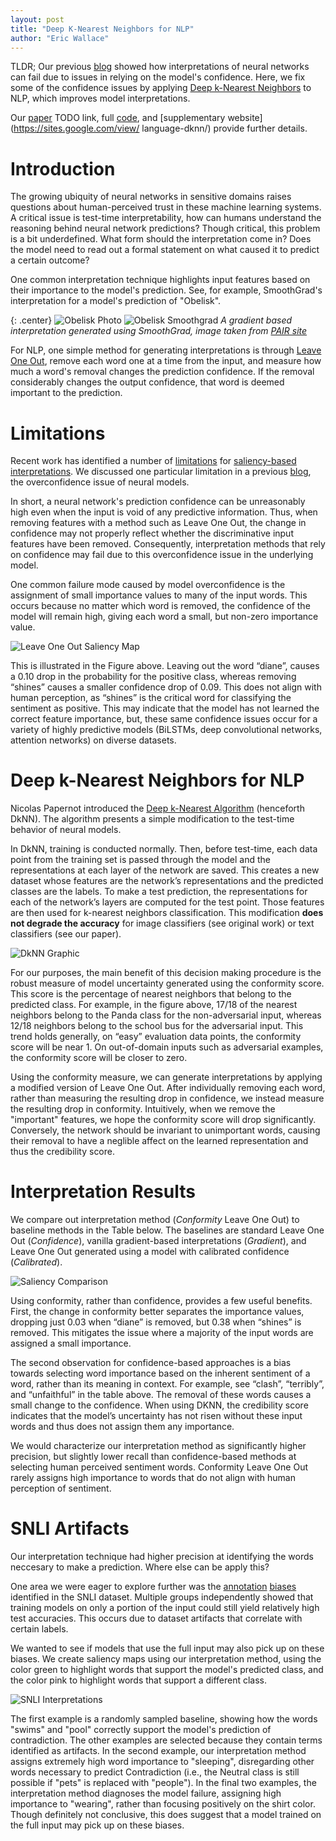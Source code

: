 ```yaml
---
layout: post
title: "Deep K-Nearest Neighbors for NLP"
author: "Eric Wallace"
---
```


TLDR; Our previous [blog](https://zerobatchsize.net/2018/08/08/rawr.html) showed how interpretations of neural networks can fail due to issues in relying on the model's confidence. Here, we fix some of the confidence issues by applying [Deep k-Nearest Neighbors](https://arxiv.org/abs/1803.04765) to NLP, which improves model interpretations. 

Our [paper](blah) TODO link, full [code](https://github.com/Eric-Wallace/deep-knn), and [supplementary website](https://sites.google.com/view/
language-dknn/) provide further details. 

# Introduction

The growing ubiquity of neural networks in sensitive domains raises questions about human-perceived trust in these
machine learning systems. A critical issue is test-time interpretability, how can humans understand the reasoning behind neural network predictions? Though critical, this problem is a bit underdefined. What form should the interpretation come in? Does the model need to read out a formal statement on what caused it to predict a certain outcome? 

One common interpretation technique highlights input features based on their importance to the model's prediction. See, for example, SmoothGrad's interpretation for a model's prediction of "Obelisk".    


{: .center}
![Obelisk Photo](/images/obelisk.png)
![Obelisk Smoothgrad](/images/obelisk_smoothgrad.png)
*A gradient based interpretation generated using SmoothGrad, image taken from [PAIR site](https://pair-code.github.io/saliency/)*

For NLP, one simple method for generating interpretations is through [Leave One Out](https://arxiv.org/abs/1612.08220), remove each word one at a time from the input, and measure how much a word's removal changes the prediction confidence. If the removal considerably changes the output confidence, that word is deemed important to the prediction.

# Limitations

Recent work has identified a number of [limitations](https://arxiv.org/abs/1710.10547) for [saliency-based](https://arxiv.org/abs/1711.00867) [interpretations](https://arxiv.org/abs/1804.07781). We discussed one particular limitation in a previous [blog](https://zerobatchsize.net/2018/08/08/rawr.html), the overconfidence issue of neural models.

In short, a neural network's prediction confidence can be unreasonably high even when the input is void of any predictive information. Thus, when removing features with a method such as Leave One Out, the change in confidence may not properly reflect whether the discriminative input features have been removed. Consequently, interpretation methods that rely on confidence may fail due to this overconfidence issue in the underlying model.

One common failure mode caused by model overconfidence is the assignment of small importance values to many of the input words. This occurs because no matter which word is removed, the confidence of the model will remain high, giving each word a small, but non-zero importance value. 

![Leave One Out Saliency Map](/images/soft_attribution.png)

This is illustrated in the Figure above. Leaving out the word “diane”, causes a 0.10 drop in the probability for the positive class, whereas removing “shines” causes a smaller confidence drop of 0.09. This does not align with human perception, as “shines” is the critical word for classifying the sentiment as positive. This may indicate that the model has not learned the correct feature importance, but, these same confidence issues occur for a variety of highly predictive models (BiLSTMs, deep convolutional networks, attention networks) on diverse datasets.

# Deep k-Nearest Neighbors for NLP

Nicolas Papernot introduced the [Deep k-Nearest Algorithm](https://arxiv.org/abs/1803.04765) (henceforth DkNN). The algorithm presents a simple modification to the test-time behavior of neural models. 

In DkNN, training is conducted normally. Then, before test-time, each data point from the training set is passed through the model and the representations at each layer of the network are saved. This creates a new dataset whose features are the network’s representations and the predicted classes are the labels. To make a test prediction, the representations for each of the network’s layers are computed for the test point. Those features are then
used for k-nearest neighbors classification. This modification **does not degrade the accuracy** for image classifiers (see original work) or text classifiers (see our paper).

![DkNN Graphic](/images/panda_bus.png)

For our purposes, the main benefit of this decision making procedure is the robust measure of model uncertainty generated using the conformity score. This score is the percentage of nearest neighbors that belong to the predicted
class. For example, in the figure above, 17/18 of the nearest neighbors belong to the Panda class for the non-adversarial input, whereas 12/18 neighbors belong to the school bus for the adversarial input. This trend holds generally, on “easy” evaluation data points, the conformity score will be near 1. On out-of-domain inputs such as adversarial examples, the conformity score will be closer to zero.

Using the conformity measure, we can generate interpretations by applying a modified version of Leave One Out. After individually removing each word, rather than measuring the resulting drop in confidence, we instead measure the resulting drop in conformity. Intuitively, when we remove the "important" features, we hope the conformity score will drop significantly. Conversely, the network should be invariant to unimportant words, causing their removal to have a neglible affect on the learned representation and thus the credibility score.

# Interpretation Results

We compare out interpretation method (*Conformity* Leave One Out) to baseline methods in the Table below. The baselines are standard Leave One Out (*Confidence*), vanilla gradient-based interpretations (*Gradient*), and Leave One Out generated using a model with calibrated confidence (*Calibrated*). 

![Saliency Comparison](/images/saliency.png)

Using conformity, rather than confidence, provides a few useful benefits. First, the change in conformity better separates the importance values, dropping just 0.03 when “diane” is removed, but 0.38 when “shines” is removed. This mitigates the issue where a majority of the input words are assigned a small importance.

The second observation for confidence-based approaches is a bias towards selecting word importance based on the inherent sentiment of a word, rather than its meaning in context. For example, see “clash”, “terribly”, and “unfaithful” in the table above. The removal of these words causes a small change to the confidence. When using DKNN, the credibility
score indicates that the model’s uncertainty has not risen without these input words and thus
does not assign them any importance.

We would characterize our interpretation method as significantly higher precision, but slightly lower recall than confidence-based methods at selecting human perceived sentiment words. Conformity Leave One Out rarely assigns high importance to words that do not align with human perception of sentiment. 

# SNLI Artifacts

Our interpretation technique had higher precision at identifying the words neccesary to make a prediction. Where else can be apply this?

One area we were eager to explore further was the [annotation](https://arxiv.org/abs/1803.02324) [biases](https://arxiv.org/abs/1805.01042) identified in the SNLI dataset. Multiple groups independently showed that training models on only a portion of the input could still yield relatively high test accuracies. This occurs due to dataset artifacts that correlate with certain labels. 

We wanted to see if models that use the full input may also pick up on these biases.  We
create saliency maps using our interpretation method, using the color green to highlight
words that support the model's predicted class, and the color pink to highlight words that
support a different class. 

![SNLI Interpretations](/images/snli.png)

The first example is a randomly sampled baseline, showing how the words
"swims" and "pool" correctly support the model's prediction of contradiction.
The other examples are selected because they contain terms identified as artifacts. 
In the second example, our interpretation method assigns extremely high word importance
to "sleeping", disregarding other words necessary to predict Contradiction (i.e., the Neutral class is still possible
if "pets" is replaced with "people"). In the final two examples, the interpretation
method diagnoses the model failure, assigning high importance to "wearing", rather than focusing
positively on the shirt color. Though definitely not conclusive, this does suggest that a model
trained on the full input may pick up on these biases.
